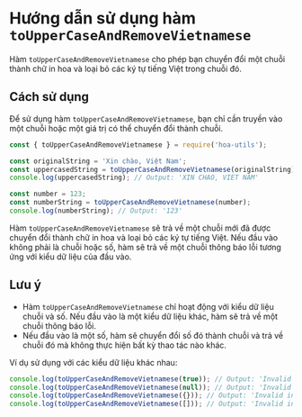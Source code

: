 # Hướng dẫn sử dụng hàm `toUpperCaseAndRemoveVietnamese`

Hàm `toUpperCaseAndRemoveVietnamese` cho phép bạn chuyển đổi một chuỗi thành chữ in hoa và loại bỏ các ký tự tiếng Việt trong chuỗi đó.

## Cách sử dụng

Để sử dụng hàm `toUpperCaseAndRemoveVietnamese`, bạn chỉ cần truyền vào một chuỗi hoặc một giá trị có thể chuyển đổi thành chuỗi.

```javascript
const { toUpperCaseAndRemoveVietnamese } = require('hoa-utils');

const originalString = 'Xin chào, Việt Nam';
const uppercasedString = toUpperCaseAndRemoveVietnamese(originalString);
console.log(uppercasedString); // Output: 'XIN CHAO, VIET NAM'

const number = 123;
const numberString = toUpperCaseAndRemoveVietnamese(number);
console.log(numberString); // Output: '123'
```

Hàm `toUpperCaseAndRemoveVietnamese` sẽ trả về một chuỗi mới đã được chuyển đổi thành chữ in hoa và loại bỏ các ký tự tiếng Việt. Nếu đầu vào không phải là chuỗi hoặc số, hàm sẽ trả về một chuỗi thông báo lỗi tương ứng với kiểu dữ liệu của đầu vào.

## Lưu ý

- Hàm `toUpperCaseAndRemoveVietnamese` chỉ hoạt động với kiểu dữ liệu chuỗi và số. Nếu đầu vào là một kiểu dữ liệu khác, hàm sẽ trả về một chuỗi thông báo lỗi.
- Nếu đầu vào là một số, hàm sẽ chuyển đổi số đó thành chuỗi và trả về chuỗi đó mà không thực hiện bất kỳ thao tác nào khác.

Ví dụ sử dụng với các kiểu dữ liệu khác nhau:

```javascript
console.log(toUpperCaseAndRemoveVietnamese(true)); // Output: 'Invalid input: boolean'
console.log(toUpperCaseAndRemoveVietnamese(null)); // Output: 'Invalid input: null'
console.log(toUpperCaseAndRemoveVietnamese({})); // Output: 'Invalid input: object'
console.log(toUpperCaseAndRemoveVietnamese([])); // Output: 'Invalid input: array'
```
